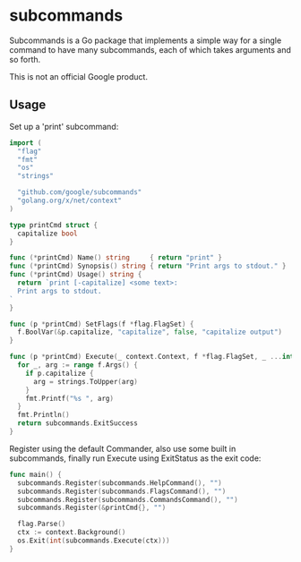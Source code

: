 # subcommands #

Subcommands is a Go package that implements a simple way for a single command to
have many subcommands, each of which takes arguments and so forth.

This is not an official Google product.

## Usage ##

Set up a 'print' subcommand:

```go
import (
  "flag"
  "fmt"
  "os"
  "strings"

  "github.com/google/subcommands"
  "golang.org/x/net/context"
)

type printCmd struct {
  capitalize bool
}

func (*printCmd) Name() string     { return "print" }
func (*printCmd) Synopsis() string { return "Print args to stdout." }
func (*printCmd) Usage() string {
  return `print [-capitalize] <some text>:
  Print args to stdout.
`
}

func (p *printCmd) SetFlags(f *flag.FlagSet) {
  f.BoolVar(&p.capitalize, "capitalize", false, "capitalize output")
}

func (p *printCmd) Execute(_ context.Context, f *flag.FlagSet, _ ...interface{}) subcommands.ExitStatus {
  for _, arg := range f.Args() {
    if p.capitalize {
      arg = strings.ToUpper(arg)
    }
    fmt.Printf("%s ", arg)
  }
  fmt.Println()
  return subcommands.ExitSuccess
}
```

Register using the default Commander, also use some built in subcommands,
finally run Execute using ExitStatus as the exit code:

```go
func main() {
  subcommands.Register(subcommands.HelpCommand(), "")
  subcommands.Register(subcommands.FlagsCommand(), "")
  subcommands.Register(subcommands.CommandsCommand(), "")
  subcommands.Register(&printCmd{}, "")

  flag.Parse()
  ctx := context.Background()
  os.Exit(int(subcommands.Execute(ctx)))
}
```

